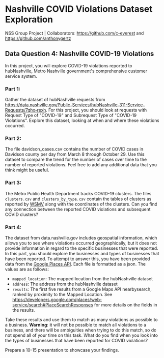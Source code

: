 # Nashville COVID Violations Dataset Exploration

NSS Group Project | Collaborators: https://github.com/c-everest and https://github.com/anthonygertz

## Data Question 4: Nashville COVID-19 Violations

In this project, you will explore COVID-19 violations reported to hubNashville, Metro Nashville government's comprehensive customer service system. 

### Part 1:
Gather the dataset of hubNashville requests from https://data.nashville.gov/Public-Services/hubNashville-311-Service-Requests/7qhx-rexh. For this project, you should look at requests with Request Type of "COVID-19" and Subrequest Type of "COVID-19 Violations". Explore this dataset, looking at when and where these violations occurred.

### Part 2:
The file davidson_cases.csv contains the number of COVID cases in Davidson county per day from March 8 through October 29. Use this dataset to compare the trend for the number of cases over time to the number of reported violations. Feel free to add any additional data that you think might be useful.

### Part 3:
The Metro Public Health Department tracks COVID-19 clusters. The files `clusters.csv` and `clusters_by_type.csv` contain the tables of clusters as reported by [WSMV](https://www.wsmv.com/news/metro-health-releases-latest-covid-19-clusters/article_ef554e08-1558-11eb-b290-873345e174d7.html) along with the coordinates of the clusters. Can you find any connection between the reported COVID violations and subsequent COVID clusters?

### Part 4:
The dataset from data.nashville.gov includes geospatial information, which allows you to see where violations occurred geographically, but it does not provide information in regard to the specific businesses that were reported. In this part, you should explore the  businesses and types of businesses that have been reported. To attempt to answer this, you have been provided data from the [Google Places API](https://developers.google.com/places/web-service/overview). Each file is formatted as a json. The values are as follows:
* `mapped_location`: The mapped location from the hubNashville dataset
* `address`: The address from the hubNashville dataset
* `results`: The first five results from a Google Maps API nearbysearch, ranked by proximity to the Mapped Location. See https://developers.google.com/places/web-service/search#PlaceSearchResponses for more details on the fields in the results.

Take these results and use them to match as many violations as possible to a business. **Warning:** it will not be possible to match all violations to a business, and there will be ambiguities when trying to do this match, so do not spend all of your time on this task.
What do you find when you look into the types of businesses that have been reported for COVID violations?

Prepare a 10-15 presentation to showcase your findings.